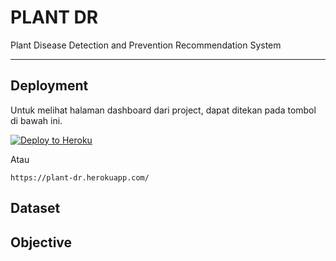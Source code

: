 # PLANT DR

Plant Disease Detection and Prevention Recommendation System

---

## Deployment

Untuk melihat halaman dashboard dari project, dapat ditekan pada tombol di bawah ini.

[![Deploy to Heroku](https://www.herokucdn.com/deploy/button.svg)](https://plant-dr.herokuapp.com/)

Atau

```
https://plant-dr.herokuapp.com/
```

## Dataset

## Objective
